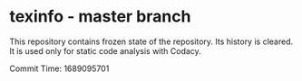 # texinfo - master branch

This repository contains frozen state of the repository.
Its history is cleared. It is used only for static code
analysis with Codacy.

Commit Time: 1689095701